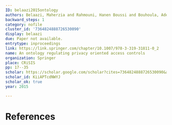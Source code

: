 ```yaml
---
ID: belaazi2015ontology
authors: Belaazi, Maherzia and Rahmouni, Hanen Boussi and Bouhoula, Adel
backward_steps: 1
category: nofile
cluster_id: '7364824888726530090'
display: belaazi
due: Paper not available.
entrytype: inproceedings
link: https://link.springer.com/chapter/10.1007/978-3-319-31811-0_2
name: An ontology regulating privacy oriented access controls
organization: Springer
place: CRiSIS
pp: 17--35
scholar: https://scholar.google.com/scholar?cites=7364824888726530090&as_sdt=2005&sciodt=0,5&hl=en
scholar_id: KiiAPTcdNWYJ
scholar_ok: true
year: 2015

---
```


# References

